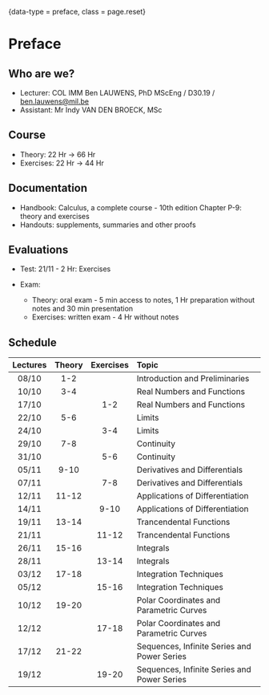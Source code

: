 {data-type = preface, class = page.reset}
# Preface

## Who are we?

* Lecturer: COL IMM Ben LAUWENS, PhD MScEng / D30.19 / [ben.lauwens@mil.be](mailto:ben.lauwens@mil.be)
* Assistant: Mr Indy VAN DEN BROECK, MSc

## Course

* Theory: 22 Hr → 66 Hr
* Exercises: 22 Hr 	→ 44 Hr

## Documentation

* Handbook: Calculus, a complete course - 10th edition
  Chapter P-9: theory and exercises
* Handouts: supplements, summaries and other proofs

## Evaluations

* Test: 21/11 - 2 Hr: Exercises

* Exam:
  
  * Theory: oral exam - 5 min access to notes, 1 Hr preparation without notes and 30 min presentation
  * Exercises: written exam - 4 Hr without notes

## Schedule

|Lectures|Theory|Exercises|Topic|
|:-------:|:-----:|:--------:|:-|
|08/10|1-2||Introduction and Preliminaries|
|10/10|3-4||Real Numbers and Functions|
|17/10||1-2|Real Numbers and Functions|
|22/10|5-6||Limits|
|24/10||3-4|Limits|
|29/10|7-8||Continuity|
|31/10||5-6|Continuity|
|05/11|9-10||Derivatives and Differentials|
|07/11||7-8|Derivatives and Differentials|
|12/11|11-12||Applications of Differentiation|
|14/11||9-10|Applications of Differentiation|
|19/11|13-14||Trancendental Functions|
|21/11||11-12|Trancendental Functions|
|26/11|15-16||Integrals|
|28/11||13-14|Integrals|
|03/12|17-18||Integration Techniques|
|05/12||15-16|Integration Techniques|
|10/12|19-20||Polar Coordinates and Parametric Curves|
|12/12||17-18|Polar Coordinates and Parametric Curves|
|17/12|21-22||Sequences, Infinite Series and Power Series|
|19/12||19-20|Sequences, Infinite Series and Power Series|